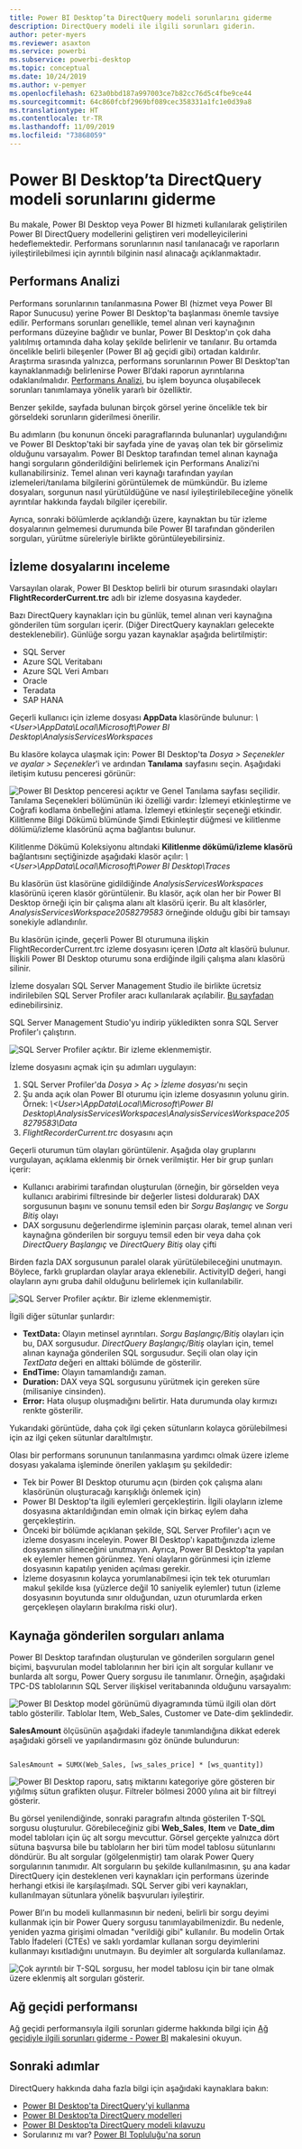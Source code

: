 ```yaml
---
title: Power BI Desktop’ta DirectQuery modeli sorunlarını giderme
description: DirectQuery modeli ile ilgili sorunları giderin.
author: peter-myers
ms.reviewer: asaxton
ms.service: powerbi
ms.subservice: powerbi-desktop
ms.topic: conceptual
ms.date: 10/24/2019
ms.author: v-pemyer
ms.openlocfilehash: 623a0bbd187a997003ce7b82cc76d5c4fbe9ce44
ms.sourcegitcommit: 64c860fcbf2969bf089cec358331a1fc1e0d39a8
ms.translationtype: HT
ms.contentlocale: tr-TR
ms.lasthandoff: 11/09/2019
ms.locfileid: "73868059"
---
```

# <a name="directquery-model-troubleshooting-in-power-bi-desktop"></a>Power BI Desktop’ta DirectQuery modeli sorunlarını giderme

Bu makale, Power BI Desktop veya Power BI hizmeti kullanılarak geliştirilen Power BI DirectQuery modellerini geliştiren veri modelleyicilerini hedeflemektedir. Performans sorunlarının nasıl tanılanacağı ve raporların iyileştirilebilmesi için ayrıntılı bilginin nasıl alınacağı açıklanmaktadır.

## <a name="performance-analyzer"></a>Performans Analizi

Performans sorunlarının tanılanmasına Power BI (hizmet veya Power BI Rapor Sunucusu) yerine Power BI Desktop'ta başlanması önemle tavsiye edilir. Performans sorunları genellikle, temel alınan veri kaynağının performans düzeyine bağlıdır ve bunlar, Power BI Desktop'ın çok daha yalıtılmış ortamında daha kolay şekilde belirlenir ve tanılanır. Bu ortamda öncelikle belirli bileşenler (Power BI ağ geçidi gibi) ortadan kaldırılır. Araştırma sırasında yalnızca, performans sorunlarının Power BI Desktop'tan kaynaklanmadığı belirlenirse Power BI’daki raporun ayrıntılarına odaklanılmalıdır. [Performans Analizi](desktop-performance-analyzer.md), bu işlem boyunca oluşabilecek sorunları tanımlamaya yönelik yararlı bir özelliktir.

Benzer şekilde, sayfada bulunan birçok görsel yerine öncelikle tek bir görseldeki sorunların giderilmesi önerilir.

Bu adımların (bu konunun önceki paragraflarında bulunanlar) uygulandığını ve Power BI Desktop'taki bir sayfada yine de yavaş olan tek bir görselimiz olduğunu varsayalım. Power BI Desktop tarafından temel alınan kaynağa hangi sorguların gönderildiğini belirlemek için Performans Analizi’ni kullanabilirsiniz. Temel alınan veri kaynağı tarafından yayılan izlemeleri/tanılama bilgilerini görüntülemek de mümkündür. Bu izleme dosyaları, sorgunun nasıl yürütüldüğüne ve nasıl iyileştirilebileceğine yönelik ayrıntılar hakkında faydalı bilgiler içerebilir.

Ayrıca, sonraki bölümlerde açıklandığı üzere, kaynaktan bu tür izleme dosyalarının gelmemesi durumunda bile Power BI tarafından gönderilen sorguları, yürütme süreleriyle birlikte görüntüleyebilirsiniz.

## <a name="review-trace-files"></a>İzleme dosyalarını inceleme

Varsayılan olarak, Power BI Desktop belirli bir oturum sırasındaki olayları **FlightRecorderCurrent.trc** adlı bir izleme dosyasına kaydeder.

Bazı DirectQuery kaynakları için bu günlük, temel alınan veri kaynağına gönderilen tüm sorguları içerir. (Diğer DirectQuery kaynakları gelecekte desteklenebilir). Günlüğe sorgu yazan kaynaklar aşağıda belirtilmiştir:

- SQL Server
- Azure SQL Veritabanı
- Azure SQL Veri Ambarı
- Oracle
- Teradata
- SAP HANA

Geçerli kullanıcı için izleme dosyası **AppData** klasöründe bulunur: _\\\<User>\AppData\Local\Microsoft\Power BI Desktop\AnalysisServicesWorkspaces_

Bu klasöre kolayca ulaşmak için: Power BI Desktop'ta _Dosya > Seçenekler ve ayalar > Seçenekler_'i ve ardından **Tanılama** sayfasını seçin. Aşağıdaki iletişim kutusu penceresi görünür:

![Power BI Desktop penceresi açıktır ve Genel Tanılama sayfası seçilidir. Tanılama Seçenekleri bölümünün iki özelliği vardır: İzlemeyi etkinleştirme ve Coğrafi kodlama önbelleğini atlama. İzlemeyi etkinleştir seçeneği etkindir. Kilitlenme Bilgi Dökümü blümünde Şimdi Etkinleştir düğmesi ve kilitlenme dölümü/izleme klasörünü açma bağlantısı bulunur.](media/desktop-directquery-troubleshoot/desktop-directquery-troubleshoot-desktop-file-options-diagnostics.png)

Kilitlenme Dökümü Koleksiyonu altındaki **Kilitlenme dökümü/izleme klasörü** bağlantısını seçtiğinizde aşağıdaki klasör açılır: _\\\<User>\AppData\Local\Microsoft\Power BI Desktop\Traces_

Bu klasörün üst klasörüne gidildiğinde _AnalysisServicesWorkspaces_ klasörünü içeren klasör görüntülenir. Bu klasör, açık olan her bir Power BI Desktop örneği için bir çalışma alanı alt klasörü içerir. Bu alt klasörler, _AnalysisServicesWorkspace2058279583_ örneğinde olduğu gibi bir tamsayı sonekiyle adlandırılır.

Bu klasörün içinde, geçerli Power BI oturumuna ilişkin FlightRecorderCurrent.trc izleme dosyasını içeren _\Data_ alt klasörü bulunur. İlişkili Power BI Desktop oturumu sona erdiğinde ilgili çalışma alanı klasörü silinir.

İzleme dosyaları SQL Server Management Studio ile birlikte ücretsiz indirilebilen SQL Server Profiler aracı kullanılarak açılabilir. [Bu sayfadan](/sql/ssms/download-sql-server-management-studio-ssms?view=sql-server-2017) edinebilirsiniz.

SQL Server Management Studio'yu indirip yükledikten sonra SQL Server Profiler'ı çalıştırın.

![SQL Server Profiler açıktır. Bir izleme eklenmemiştir.](media/desktop-directquery-troubleshoot/desktop-directquery-troubleshoot-sql-server-profiler-trace.png)

İzleme dosyasını açmak için şu adımları uygulayın:

1. SQL Server Profiler'da _Dosya > Aç > İzleme dosyası_'nı seçin
2. Şu anda açık olan Power BI oturumu için izleme dosyasının yolunu girin. Örnek: _\\\<User>\AppData\Local\Microsoft\Power BI Desktop\AnalysisServicesWorkspaces\AnalysisServicesWorkspace2058279583\Data_
3. _FlightRecorderCurrent.trc_ dosyasını açın

Geçerli oturumun tüm olayları görüntülenir. Aşağıda olay gruplarını vurgulayan, açıklama eklenmiş bir örnek verilmiştir. Her bir grup şunları içerir:

- Kullanıcı arabirimi tarafından oluşturulan (örneğin, bir görselden veya kullanıcı arabirimi filtresinde bir değerler listesi doldurarak) DAX sorgusunun başını ve sonunu temsil eden bir _Sorgu Başlangıç_ ve _Sorgu Bitiş_ olayı
- DAX sorgusunu değerlendirme işleminin parçası olarak, temel alınan veri kaynağına gönderilen bir sorguyu temsil eden bir veya daha çok _DirectQuery Başlangıç_ ve _DirectQuery Bitiş_ olay çifti

Birden fazla DAX sorgusunun paralel olarak yürütülebileceğini unutmayın. Böylece, farklı gruplardan olaylar araya eklenebilir. ActivityID değeri, hangi olayların aynı gruba dahil olduğunu belirlemek için kullanılabilir.

![SQL Server Profiler açıktır. Bir izleme eklenmemiştir.](media/desktop-directquery-troubleshoot/desktop-directquery-troubleshoot-sql-server-profiler-trace.png)

İlgili diğer sütunlar şunlardır:

- **TextData:** Olayın metinsel ayrıntıları. _Sorgu Başlangıç/Bitiş_ olayları için bu, DAX sorgusudur. _DirectQuery Başlangıç/Bitiş_ olayları için, temel alınan kaynağa gönderilen SQL sorgusudur. Seçili olan olay için _TextData_ değeri en alttaki bölümde de gösterilir.
- **EndTime:** Olayın tamamlandığı zaman.
- **Duration:** DAX veya SQL sorgusunu yürütmek için gereken süre (milisaniye cinsinden).
- **Error:** Hata oluşup oluşmadığını belirtir. Hata durumunda olay kırmızı renkte gösterilir.

Yukarıdaki görüntüde, daha çok ilgi çeken sütunların kolayca görülebilmesi için az ilgi çeken sütunlar daraltılmıştır.

Olası bir performans sorununun tanılanmasına yardımcı olmak üzere izleme dosyası yakalama işleminde önerilen yaklaşım şu şekildedir:

- Tek bir Power BI Desktop oturumu açın (birden çok çalışma alanı klasörünün oluşturacağı karışıklığı önlemek için)
- Power BI Desktop'ta ilgili eylemleri gerçekleştirin. İlgili olayların izleme dosyasına aktarıldığından emin olmak için birkaç eylem daha gerçekleştirin.
- Önceki bir bölümde açıklanan şekilde, SQL Server Profiler'ı açın ve izleme dosyasını inceleyin. Power BI Desktop'ı kapattığınızda izleme dosyasının silineceğini unutmayın. Ayrıca, Power BI Desktop'ta yapılan ek eylemler hemen görünmez. Yeni olayların görünmesi için izleme dosyasının kapatılıp yeniden açılması gerekir.
- İzleme dosyasının kolayca yorumlanabilmesi için tek tek oturumları makul şekilde kısa (yüzlerce değil 10 saniyelik eylemler) tutun (izleme dosyasının boyutunda sınır olduğundan, uzun oturumlarda erken gerçekleşen olayların bırakılma riski olur).

## <a name="understand-queries-sent-to-the-source"></a>Kaynağa gönderilen sorguları anlama

Power BI Desktop tarafından oluşturulan ve gönderilen sorguların genel biçimi, başvurulan model tablolarının her biri için alt sorgular kullanır ve bunlarda alt sorgu, Power Query sorgusu ile tanımlanır. Örneğin, aşağıdaki TPC-DS tablolarının SQL Server ilişkisel veritabanında olduğunu varsayalım:

![Power BI Desktop model görünümü diyagramında tümü ilgili olan dört tablo gösterilir. Tablolar Item, Web_Sales, Customer ve Date-dim şeklindedir.](media/desktop-directquery-troubleshoot/desktop-directquery-troubleshoot-model-view-diagram.png)

**SalesAmount** ölçüsünün aşağıdaki ifadeyle tanımlandığına dikkat ederek aşağıdaki görseli ve yapılandırmasını göz önünde bulundurun:

```dax

SalesAmount = SUMX(Web_Sales, [ws_sales_price] * [ws_quantity])

```

![Power BI Desktop raporu, satış miktarını kategoriye göre gösteren bir yığılmış sütun grafikten oluşur. Filtreler bölmesi 2000 yılına ait bir filtreyi gösterir.](media/desktop-directquery-troubleshoot/desktop-directquery-troubleshoot-example-report.png)

Bu görsel yenilendiğinde, sonraki paragrafın altında gösterilen T-SQL sorgusu oluşturulur. Görebileceğiniz gibi **Web_Sales**, **Item** ve **Date_dim** model tabloları için üç alt sorgu mevcuttur. Görsel gerçekte yalnızca dört sütuna başvursa bile bu tabloların her biri tüm model tablosu sütunlarını döndürür. Bu alt sorgular (gölgelenmiştir) tam olarak Power Query sorgularının tanımıdır. Alt sorguların bu şekilde kullanılmasının, şu ana kadar DirectQuery için desteklenen veri kaynakları için performans üzerinde herhangi etkisi ile karşılaşılmadı. SQL Server gibi veri kaynakları, kullanılmayan sütunlara yönelik başvuruları iyileştirir.

Power BI’ın bu modeli kullanmasının bir nedeni, belirli bir sorgu deyimi kullanmak için bir Power Query sorgusu tanımlayabilmenizdir. Bu nedenle, yeniden yazma girişimi olmadan "verildiği gibi" kullanılır. Bu modelin Ortak Tablo İfadeleri (CTEs) ve saklı yordamlar kullanan sorgu deyimlerini kullanmayı kısıtladığını unutmayın. Bu deyimler alt sorgularda kullanılamaz.

![Çok ayrıntılı bir T-SQL sorgusu, her model tablosu için bir tane olmak üzere eklenmiş alt sorguları gösterir.](media/desktop-directquery-troubleshoot/desktop-directquery-troubleshoot-example-query.png)

## <a name="gateway-performance"></a>Ağ geçidi performansı

Ağ geçidi performansıyla ilgili sorunları giderme hakkında bilgi için [Ağ geçidiyle ilgili sorunları giderme - Power BI](service-gateway-onprem-tshoot.md) makalesini okuyun.

## <a name="next-steps"></a>Sonraki adımlar

DirectQuery hakkında daha fazla bilgi için aşağıdaki kaynaklara bakın:

- [Power BI Desktop'ta DirectQuery'yi kullanma](desktop-use-directquery.md)
- [Power BI Desktop’ta DirectQuery modelleri](desktop-directquery-about.md)
- [Power BI Desktop’ta DirectQuery modeli kılavuzu](guidance/directquery-model-guidance.md)
- Sorularınız mı var? [Power BI Topluluğu'na sorun](https://community.powerbi.com/)
